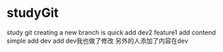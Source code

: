 # studyGit
study git
creating a new branch is quick
add dev2 feature1 add contend simple add dev add  dev我也做了修改 另外的人添加了内容在dev


